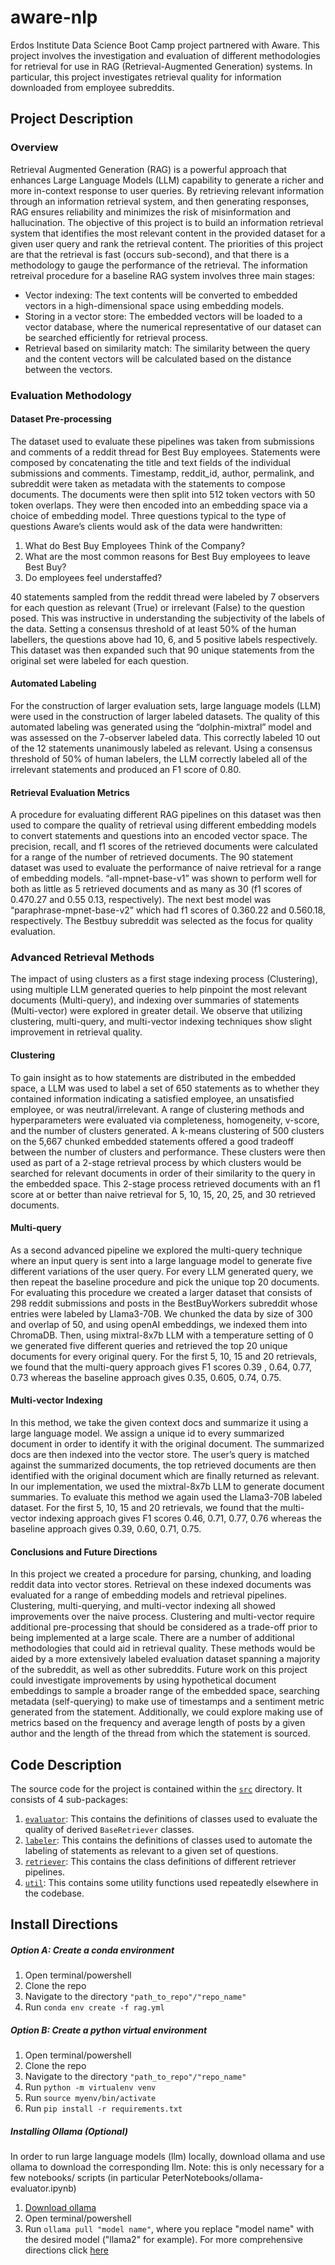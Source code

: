 # aware-nlp
Erdos Institute Data Science Boot Camp project partnered with Aware. This project involves the investigation and evaluation of different methodologies for retrieval for use in RAG (Retrieval-Augmented Generation) systems. In particular, this project investigates retrieval quality for information downloaded from employee subreddits.

## Project Description
### Overview
Retrieval Augmented Generation (RAG) is a powerful approach that enhances Large Language Models (LLM) capability to generate a richer and more in-context response to user queries. By retrieving relevant information through an information retrieval system, and then generating responses, RAG ensures reliability and minimizes the risk of misinformation and hallucination.
The objective of this project is to build an information retrieval system that identifies the most relevant content in the provided dataset for a given user query and rank the retrieval content. The priorities of this project are that the retrieval is fast (occurs sub-second), and that there is a methodology to gauge the performance of the retrieval.
The information retreival procedure for a baseline RAG system involves three main stages:
- Vector indexing: The text contents will be converted to embedded vectors in a high-dimensional space using embedding models. 
- Storing in a vector store: The embedded vectors will be loaded to a vector database, where the numerical representative of our dataset can be searched efficiently for retrieval process.
- Retrieval based on similarity match: The similarity between the query and the content vectors will be calculated based on the distance between the vectors.
  
### Evaluation Methodology

#### Dataset Pre-processing
The dataset used to evaluate these pipelines was taken from submissions and comments of a reddit thread for Best Buy employees. Statements were composed by concatenating the title and text fields of the individual submissions and comments. Timestamp, reddit_id, author, permalink, and subreddit were taken as metadata with the statements to compose documents. The documents were then split into 512 token vectors with 50 token overlaps. They were then encoded into an embedding space via a choice of embedding model. Three questions typical to the type of questions Aware’s clients would ask of the data were handwritten:
1. What do Best Buy Employees Think of the Company?
2. What are the most common reasons for Best Buy employees to leave Best Buy?
3. Do employees feel understaffed?
   </br>

   
40 statements sampled from the reddit thread were labeled by 7 observers for each question as relevant (True) or irrelevant (False) to the question posed. This was instructive in understanding the subjectivity of the labels of the data. Setting a consensus threshold of at least 50% of the human labellers, the questions above had 10, 6, and 5 positive labels respectively. This dataset was then expanded such that 90 unique statements from the original set were labeled for each question. 

#### Automated Labeling
For the construction of larger evaluation sets, large language models (LLM) were used in the construction of larger labeled datasets. The quality of this automated labeling was generated using the “dolphin-mixtral” model and was assessed on the 7-observer labeled data. This correctly labeled 10 out of the 12 statements unanimously labeled as relevant. Using a consensus threshold of 50% of human labelers, the LLM correctly labeled all of the irrelevant statements and produced an F1 score of 0.80. 
#### Retrieval Evaluation Metrics
A procedure for evaluating different RAG pipelines on this dataset was then used to compare the quality of retrieval using different embedding models to convert statements and questions into an encoded vector space. The precision, recall, and f1 scores of the retrieved documents were calculated for a range of the number of retrieved documents. The 90 statement dataset was used to evaluate the performance of naive retrieval for a range of embedding models. “all-mpnet-base-v1” was shown to perform well for both as little as 5 retrieved documents and as many as 30 (f1 scores of 0.470.27 and 0.55 0.13, respectively). The next best model was “paraphrase-mpnet-base-v2” which had f1 scores of 0.360.22 and 0.560.18, respectively.
The Bestbuy subreddit was selected as the focus for quality evaluation.

### Advanced Retrieval Methods
The impact of using clusters as a first stage indexing process (Clustering), using multiple LLM generated queries to help pinpoint the most relevant documents (Multi-query), and indexing over summaries of statements (Multi-vector) were explored in greater detail. We observe that utilizing clustering, multi-query, and multi-vector indexing techniques show slight improvement in retrieval quality. 
#### Clustering
To gain insight as to how statements are distributed in the embedded space, a LLM was used to label a set of 650 statements as to whether they contained information indicating a satisfied employee, an unsatisfied employee, or  was neutral/irrelevant. A range of clustering methods and hyperparameters were evaluated via completeness, homogeneity, v-score, and the number of clusters generated. A k-means clustering of 500 clusters on the 5,667 chunked embedded statements offered a good tradeoff between the number of clusters and performance. These clusters were then used as part of a 2-stage retrieval process by which clusters would be searched for relevant documents in order of their similarity to the query in the embedded space. This 2-stage process retrieved documents with an f1 score at or better than naive retrieval for 5, 10, 15, 20, 25, and 30 retrieved documents.

#### Multi-query
As a second advanced pipeline we explored the multi-query technique where an input query is sent into a large language model to generate five different variations of the user query. For every LLM generated query, we then repeat the baseline procedure and pick the unique top 20 documents. For evaluating this procedure we created a larger dataset that consists of 298 reddit submissions and posts in the BestBuyWorkers subreddit  whose entries were labeled by Llama3-70B. We chunked the data by size of 300 and overlap of 50, and using openAI embeddings, we indexed them into ChromaDB. Then, using mixtral-8x7b LLM with a temperature setting of 0 we generated five different queries and retrieved the top 20 unique documents for every original query. For the first 5, 10, 15 and 20 retrievals, we found that the multi-query approach gives F1 scores 0.39 , 0.64, 0.77, 0.73 whereas the baseline approach gives 0.35, 0.605, 0.74, 0.75.

#### Multi-vector Indexing
In this method, we take the given context docs and summarize it using a large language model. We assign a unique id to every summarized document in order to identify it with the original document. The summarized docs are then indexed into the vector store. The user’s query is matched against the summarized documents, the top retrieved documents are then identified with the original document which are finally returned as relevant. In our implementation, we used the mixtral-8x7b LLM to generate document summaries. To evaluate this method we again used the Llama3-70B labeled dataset. For the first 5, 10, 15 and 20 retrievals, we found that the multi-vector indexing approach gives F1 scores 0.46, 0.71, 0.77, 0.76  whereas the baseline approach gives 0.39, 0.60, 0.71, 0.75.

#### Conclusions and Future Directions
In this project we created a procedure for parsing, chunking, and loading reddit data into vector stores. Retrieval on these indexed documents was evaluated for a range of embedding models and retrieval pipelines. Clustering, multi-querying, and multi-vector indexing all showed improvements over the naive process. Clustering and multi-vector require additional pre-processing that should be considered as a trade-off prior to being implemented at a large scale.
There are a number of additional methodologies that could aid in retrieval quality. These methods would be aided by a more extensively labeled evaluation dataset spanning a majority of the subreddit, as well as other subreddits. Future work on this project could investigate improvements by using hypothetical document embeddings to sample a broader range of the embedded space, searching metadata (self-querying) to make use of timestamps and a sentiment metric generated from the statement. Additionally, we could explore making use of metrics based on the frequency and average length of posts by a given author and the length of the thread from which the statement is sourced.

## Code Description
The source code for the project is contained within the [<code>src</code>](https://github.com/peter-mm-williams/aware-nlp/tree/main/src) directory. It consists of 4 sub-packages:
1. [<code>evaluator</code>](https://github.com/peter-mm-williams/aware-nlp/tree/main/src/evaluator): This contains the definitions of classes used to evaluate the quality of derived <code>BaseRetriever</code> classes.
2. [<code>labeler</code>](https://github.com/peter-mm-williams/aware-nlp/tree/main/src/labeler): This contains the definitions of classes used to automate the labeling of statements as relevant to a given set of questions.
3. [<code>retriever</code>](https://github.com/peter-mm-williams/aware-nlp/tree/main/src/retriever): This contains the class definitions of different retriever pipelines.
4. [<code>util</code>](https://github.com/peter-mm-williams/aware-nlp/tree/main/src/util): This contains some utility functions used repeatedly elsewhere in the codebase.

## Install Directions
##### Option A: Create a conda environment
1. Open terminal/powershell
2. Clone the repo
3. Navigate to the directory <code>"path_to_repo"/"repo_name"</code>
4. Run <code>conda env create -f rag.yml</code>

##### Option B: Create a python virtual environment
1. Open terminal/powershell
2. Clone the repo
3. Navigate to the directory <code>"path_to_repo"/"repo_name"</code>
4. Run <code>python -m virtualenv venv</code>
5. Run <code>source myenv/bin/activate</code>
6. Run <code>pip install -r requirements.txt</code>

##### Installing Ollama (Optional)
In order to run large language models (llm) locally, download ollama and use ollama to download the corresponding llm. Note: this is only necessary for a few notebooks/ scripts (in particular PeterNotebooks/ollama-evaluator.ipynb)
1. [Download ollama](https://ollama.com/download)
2. Open terminal/powershell
3. Run <code>ollama pull "model name"</code>, where you replace "model name" with the desired model ("llama2" for example).
For more comprehensive directions click [here](https://python.langchain.com/docs/integrations/llms/ollama/)
